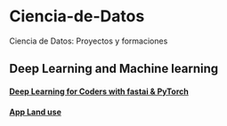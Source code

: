 # Ciencia-de-Datos
Ciencia de Datos: Proyectos y formaciones

## Deep Learning and Machine learning

#### [Deep Learning for Coders with fastai & PyTorch](https://github.com/Maciker/fastai)

#### [App Land use](https://github.com/Maciker/app-landuse)
